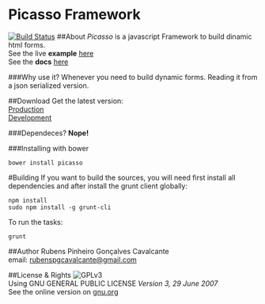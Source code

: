 Picasso Framework
===========
[![Build Status](https://travis-ci.org/rubenspgcavalcante/Picasso.svg?branch=master)](https://travis-ci.org/rubenspgcavalcante/Picasso)
##About
*Picasso* is a javascript Framework to build dinamic html forms.  
See the live **example** [here](https://rawgit.com/rubenspgcavalcante/Picasso/master/examples/crud/index.html)  
See the **docs** [here](https://cdn.rawgit.com/rubenspgcavalcante/Picasso/master/docs/index.html)

###Why use it?
Whenever you need to build dynamic forms. Reading it from a json serialized
version.

##Download
Get the latest version:  
[Production](https://raw.githubusercontent.com/rubenspgcavalcante/Picasso/master/dist/picasso.0.8.0.min.js)  
[Development](https://raw.githubusercontent.com/rubenspgcavalcante/Picasso/master/dist/picasso.0.8.0.js)

###Dependeces?
**Nope!**

###Installing with bower
```shellscript
bower install picasso
```

#Building
If you want to build the sources, you will need first install all dependencies and after install the grunt client
globally:
```shellscript
npm install
sudo npm install -g grunt-cli
```

To run the tasks:
```shellscript
grunt
```

##Author
Rubens Pinheiro Gonçalves Cavalcante  
email: [rubenspgcavalcante@gmail.com](mailto:rubenspgcavalcante@gmail.com)

##License & Rights
![GPLv3](http://www.gnu.org/graphics/gplv3-88x31.png)  
Using GNU GENERAL PUBLIC LICENSE *Version 3, 29 June 2007*  
See the online version on [gnu.org](http://www.gnu.org/copyleft/gpl.html)  
